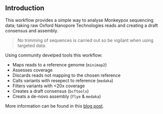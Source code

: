 ## Introduction

This workflow provides a simple way to analyse Monkeypox sequencing data; taking
raw Oxford Nanopore Technologies reads and creating a draft consensus and assembly.

> No trimming of sequences is carried out so be vigilant when using targeted data.

Using community develped tools this workflow:
* Maps reads to a reference genome (`minimap2`)
* Assesses coverage
* Discards reads not mapping to the chosen reference
* Calls variants with resepect to reference (`medaka`)
* Filters variants with <20x coverage
* Creates a draft consensus (`bcftools`)
* Creats a de-novo assembly (`flye` & `medaka`)

More information can be found in this [blog post](https://labs.epi2me.io/basic-monkeypox-workflow).
